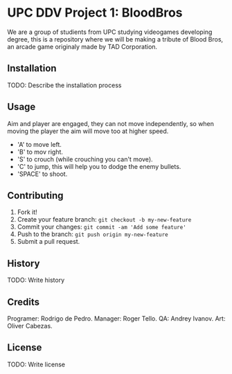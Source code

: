 
# UPC DDV Project 1: BloodBros
We are a group of studients from UPC studying videogames developing degree, this is a repository where we will be making a tribute of Blood Bros, an arcade game originaly made by TAD Corporation. 

## Installation
TODO: Describe the installation process
## Usage
Aim and player are engaged, they can not move independently, so when moving the player the aim will move too at higher speed. 
  - 'A' to move left. 
  - 'B' to mov right. 
  - 'S' to crouch (while crouching you can't move).
  - 'C' to jump, this will help you to dodge the enemy bullets.
  - 'SPACE' to shoot. 

## Contributing
1. Fork it!
2. Create your feature branch: `git checkout -b my-new-feature`
3. Commit your changes: `git commit -am 'Add some feature'`
4. Push to the branch: `git push origin my-new-feature`
5. Submit a pull request.


## History
TODO: Write history
## Credits
Programer: Rodrigo de Pedro.
Manager: Roger Tello.
QA: Andrey Ivanov. 
Art: Oliver Cabezas. 

## License
TODO: Write license


